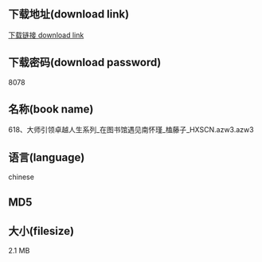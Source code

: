 ## 下载地址(download link)
[下载链接 download link](https://tutu365.netlify.app/?s=618%E3%80%81%E5%A4%A7%E5%B8%88%E5%BC%95%E9%A2%86%E5%8D%93%E8%B6%8A%E4%BA%BA%E7%94%9F%E7%B3%BB%E5%88%97_%E5%9C%A8%E5%9B%BE%E4%B9%A6%E9%A6%86%E9%81%87%E8%A7%81%E5%8D%97%E6%80%80%E7%91%BE_%E6%A6%BC%E8%97%A4%E5%AD%90_HXSCN.azw3)

## 下载密码(download password)
8078

## 名称(book name)
618、大师引领卓越人生系列_在图书馆遇见南怀瑾_榼藤子_HXSCN.azw3.azw3

## 语言(language)
chinese

## MD5


## 大小(filesize)
2.1 MB
